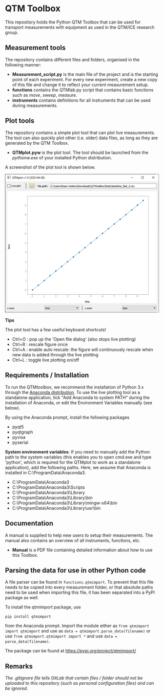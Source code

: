 # QTM Toolbox
This repository holds the Python QTM Toolbox that can be used for transport measurements with equipment as used in the QTM/ICE research group. 

## Measurement tools
The repository contains different files and folders, organised in the following manner:
* **Measurement_script.py** is the main file of the project and is the starting point of each experiment. For every new experiment, create a new copy of this file and change it to reflect your current measurement setup.
* **functions** contains the QTMlab.py script that contains basic functions such as _move_, _sweep_, _measure_. 
* **instruments** contains definitions for all instruments that can be used during measurements. 

## Plot tools
The repository contains a simple plot tool that can plot live measurements. The tool can also quickly plot other (i.e. older) data files, as long as they are generated by the QTM Toolbox.
* **QTMplot.pyw** is the plot tool. The tool should be launched from the _pythonw.exe_ of your installed Python distribution.

A screenshot of the plot tool is shown below. 

![QTMplot.py](images/QTMplot_screenshot.PNG)

**Tips** 

The plot tool has a few useful keyboard shortcuts!
* Ctrl+O : pop up the 'Open file dialog' (also stops live plotting)
* Ctrl+R : rescale figure once
* Ctrl+A : enable auto rescale: the figure will continuously rescale when new data is added through the live plotting
* Ctrl+L : toggle live plotting on/off

## Requirements / Installation
To run the QTMtoolbox, we recommend the installation of Python 3.x through the [Anaconda distribution](https://www.anaconda.com/distribution/). To use the live plotting tool as a standalone application, tick "Add Anaconda to system PATH" during the installation of Anaconda, or edit the Environment Variables manually (see below).

By using the Anaconda prompt, install the following packages
* pyqt5
* pyqtgraph
* pyvisa
* pyserial

**System environment variables**:
If you need to manually add the Python path to the system variables (this enables you to open cmd.exe and type 'python', which is required for the QTMplot to work as a standalone application), add the following paths. Here, we assume that Anaconda is installed in C:\ProgramData\Anaconda3.
- C:\ProgramData\Anaconda3
- C:\ProgramData\Anaconda3\Scripts
- C:\ProgramData\Anaconda3\Library
- C:\ProgramData\Anaconda3\Library\bin
- C:\ProgramData\Anaconda3\Library\mingw-x64\bin
- C:\ProgramData\Anaconda3\Library\usr\bin

## Documentation
A manual is supplied to help new users to setup their measurements. The manual also contains an overview of all instruments, functions, etc.
* **Manual** is a PDF file containing detailed information about how to use this Toolbox.

## Parsing the data for use in other Python code
A file parser can be found in `functions.qtmimport`. To prevent that this file needs to be copied into every measurement folder, or that absolute paths need to be used when importing this file, it has been separated into a PyPI package as well.

To install the qtmimport package, use
```
pip install qtmimport
```
from the Anaconda prompt. Import the module either as `from qtmimport import qtmimport` and use as `data = qtmimport.parse_data(filename)` or use `from qtmimport.qtmimport import *` and use `data = parse_data(filename)`.

The package can be found at https://pypi.org/project/qtmimport/

## Remarks
_The .gitignore file tells GitLab that certain files / folder should not be uploaded to this repository (such as personal configuration files) and can be ignored._


